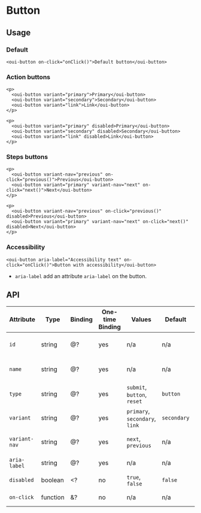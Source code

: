 # Button

## Usage

### Default

```html:preview
<oui-button on-click="onClick()">Default button</oui-button>
```

### Action buttons

```html:preview
<p>
  <oui-button variant="primary">Primary</oui-button>
  <oui-button variant="secondary">Secondary</oui-button>
  <oui-button variant="link">Link</oui-button>
</p>

<p>
  <oui-button variant="primary" disabled>Primary</oui-button>
  <oui-button variant="secondary" disabled>Secondary</oui-button>
  <oui-button variant="link" disabled>Link</oui-button>
</p>
```

### Steps buttons

```html:preview
<p>
  <oui-button variant-nav="previous" on-click="previous()">Previous</oui-button>
  <oui-button variant="primary" variant-nav="next" on-click="next()">Next</oui-button>
</p>

<p>
  <oui-button variant-nav="previous" on-click="previous()" disabled>Previous</oui-button>
  <oui-button variant="primary" variant-nav="next" on-click="next()" disabled>Next</oui-button>
</p>
```

### Accessibility

```html:preview
<oui-button aria-label="Accessibility text" on-click="onClick()">Button with accessibility</oui-button>
```

- `aria-label` add an attribute `aria-label` on the button.

## API

| Attribute     | Type      | Binding   | One-time Binding  | Values                            | Default       | Description
| ----          | ----      | ----      | ----              | ----                              | ----          | ----
| `id`          | string    | @?        | yes               | n/a                               | n/a           | id attribute of the button
| `name`        | string    | @?        | yes               | n/a                               | n/a           | name attribute of the button
| `type`        | string    | @?        | yes               | `submit`, `button`, `reset`       | `button`      | type attribute of the button
| `variant`     | string    | @?        | yes               | `primary`, `secondary`, `link`    | `secondary`   | modifier for button
| `variant-nav` | string    | @?        | yes               | `next`, `previous`                | n/a           | nav modifier for button
| `aria-label`  | string    | @?        | yes               | n/a                               | n/a           | accessibility label
| `disabled`    | boolean   | <?        | no                | `true`, `false`                   | `false`       | disabled flag
| `on-click`    | function  | &?        | no                | n/a                               | n/a           | click handler
